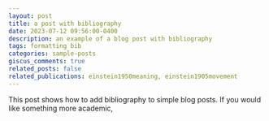 ```yaml
---
layout: post
title: a post with bibliography
date: 2023-07-12 09:56:00-0400
description: an example of a blog post with bibliography
tags: formatting bib
categories: sample-posts
giscus_comments: true
related_posts: false
related_publications: einstein1950meaning, einstein1905movement
---
```

This post shows how to add bibliography to simple blog posts. If you would like something more academic, 
